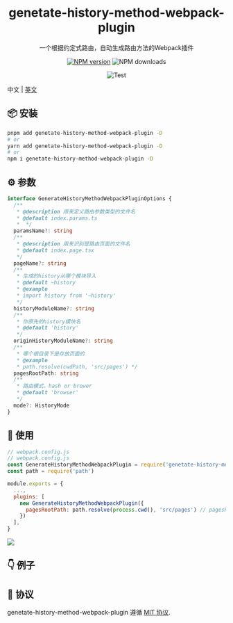 
<p align="center">
<h1 align="center">genetate-history-method-webpack-plugin</h1>
</p>

<div align="center">
  一个根据约定式路由，自动生成路由方法的Webpack插件

[![NPM version][npm-image]][npm-url] ![NPM downloads][download-image]

![Test][test-badge]


[npm-image]: https://img.shields.io/npm/v/genetate-history-method-webpack-plugin.svg?style=flat-square
[npm-url]: http://npmjs.org/package/genetate-history-method-webpack-plugin


[download-image]: https://img.shields.io/npm/dm/genetate-history-method-webpack-plugin.svg?style=flat-square



[test-badge]: https://github.com/baozouai/genetate-history-method-webpack-plugin/actions/workflows/ci.yml/badge.svg



</div>

中文 | [英文](./README.md)

## 📦  安装

```sh
pnpm add genetate-history-method-webpack-plugin -D
# or
yarn add genetate-history-method-webpack-plugin -D
# or
npm i genetate-history-method-webpack-plugin -D
```
## ⚙️ 参数

```ts
interface GenerateHistoryMethodWebpackPluginOptions {
  /**
   * @description 用来定义路由参数类型的文件名
   * @default index.params.ts
   *  */
  paramsName?: string
  /**
   * @description 用来识别是路由页面的文件名
   * @default index.page.tsx
   */
  pageName?: string
  /**
   * 生成的history从哪个模块导入
   * @default ~history
   * @example
   * import history from '~history'
   */
  historyModuleName?: string
  /**
   * 你原先的history模块名
   * @default 'history'
   */
  originHistoryModuleName?: string
  /**
   * 哪个根目录下是存放页面的
   * @example
   * path.resolve(cwdPath, 'src/pages') */
  pagesRootPath: string
  /**
   * 路由模式，hash or brower
   * @default 'browser'
   */
  mode?: HistoryMode
}
```

 ## 🔨 使用

```js
// webpack.config.js
// webpack.config.js
const GenerateHistoryMethodWebpackPlugin = require('genetate-history-method-webpack-plugin').default
const path = require('path')

module.exports = {
  ...,
  plugins: [
    new GenerateHistoryMethodWebpackPlugin({
      pagesRootPath: path.resolve(process.cwd(), 'src/pages') // pagesRootPath必填
    })
  ],
}
```
![](./assets/option_example.png)

## 👇 例子



 

## 📄 协议

genetate-history-method-webpack-plugin 遵循 [MIT 协议](./LICENSE).